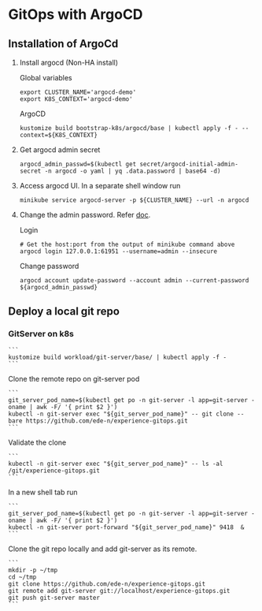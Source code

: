# GitOps with ArgoCD

## Installation of ArgoCd

1. Install argocd (Non-HA install)

    Global variables

    ```
    export CLUSTER_NAME='argocd-demo'
    export K8S_CONTEXT='argocd-demo'
    ```

    ArgoCD

    ```
    kustomize build bootstrap-k8s/argocd/base | kubectl apply -f - --context=${K8S_CONTEXT}
    ```

2. Get argocd admin secret

    ```
    argocd_admin_passwd=$(kubectl get secret/argocd-initial-admin-secret -n argocd -o yaml | yq .data.password | base64 -d)
    ```

3. Access argocd UI. In a separate shell window run 

    ```
    minikube service argocd-server -p ${CLUSTER_NAME} --url -n argocd
    ```

4. Change the admin password. Refer [doc](https://argo-cd.readthedocs.io/en/stable/user-guide/commands/argocd_account/).

    Login

    ```
    # Get the host:port from the output of minikube command above
    argocd login 127.0.0.1:61951 --username=admin --insecure
    ```

    Change password

    ```
    argocd account update-password --account admin --current-password ${argocd_admin_passwd} 
    ```

## Deploy a local git repo

### GitServer on k8s

    ```
    kustomize build workload/git-server/base/ | kubectl apply -f -
    ```

Clone the remote repo on git-server pod

    ```
    git_server_pod_name=$(kubectl get po -n git-server -l app=git-server -oname | awk -F/ '{ print $2 }')
    kubectl -n git-server exec "${git_server_pod_name}" -- git clone --bare https://github.com/ede-n/experience-gitops.git
    ```

Validate the clone 

    ```
    kubectl -n git-server exec "${git_server_pod_name}" -- ls -al /git/experience-gitops.git
    ```

In a new shell tab run 

    ```
    git_server_pod_name=$(kubectl get po -n git-server -l app=git-server -oname | awk -F/ '{ print $2 }')
    kubectl -n git-server port-forward "${git_server_pod_name}" 9418  &
    ```

Clone the git repo locally and add git-server as its remote.

    ```
    mkdir -p ~/tmp
    cd ~/tmp
    git clone https://github.com/ede-n/experience-gitops.git
    git remote add git-server git://localhost/experience-gitops.git
    git push git-server master
    ```
